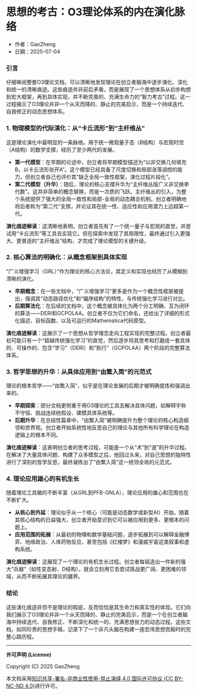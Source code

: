 # **思想的考古：O3理论体系的内在演化脉络**

- 作者：GaoZheng
- 日期：2025-07-04

### 引言
仔细审阅整套O3理论文档，可以清晰地发现理论在创立者脑海中逐步演化、深化和统一的清晰痕迹。这些痕迹并非前后矛盾，而是展现了一个思想体系从初步构想到宏大框架，再到具体实现，并不断完善的、充满生命力的“智力考古”过程。这一过程揭示了O3理论并非一个从天而降的、静止的完美启示，而是一个持续迭代、自我修正的动态思想体系。

### 1. 物理模型的代际演化：从“卡丘流形”到“主纤维丛”
这是理论演化中最明显的一条脉络。用于统一微观量子态（$B$结构）与宏观时空（$A$结构）的数学支撑，经历了至少两代的发展。

* **第一代模型**：在早期的论述中，创立者将早期模型描述为“以非交换几何填充B，以卡丘流形张开A”。这个模型已经具备了尺度切换和局部涨落调控的能力，但创立者自己也评价其“缺乏全局一致性框架，演化过程片段化”。
* **第二代模型（升华）**：随后，理论的核心支撑升华为“主纤维丛版广义非交换李代数”。这并非简单的概念替换，而是一次质的飞跃。主纤维丛的引入，为整个系统提供了强大的全局一致性和局部-全局的动态耦合机制。创立者明确地将后者称为“第二代”支撑，并论证其在统一性、适应性和应用潜力上远超第一代。

**演化痕迹解读**：这清晰地表明，创立者首先有了一个统一量子与宏观的直觉，并尝试用“卡丘流形”等工具去实现它。但在探索中发现了其局限性，最终通过引入更强大、更普适的“主纤维丛”结构，才完成了理论模型的关键升级。

### 2. 核心算法的明确化：从概念框架到具体实现
“广义增强学习（GRL）”作为理论的核心方法论，其定义和实现也经历了从模糊到清晰的演化。

* **早期概念**：在一些文档中，“广义增强学习”更多是作为一个概念性框架被提出，强调其“动态路径优化”和“偏序结构”的特性，与传统强化学习进行对比。
* **后期算法化**：在后续的文档中，这个概念被具体化为两个分工明确、互为闭环的算法——DERI和GCPOLAA。创立者不仅为它们命名，还给出了详细的形式化描述、目标函数、以及可运行的Mathematica代码原型。

**演化痕迹解读**：这展示了一个思想从哲学理念走向工程实现的完整过程。创立者最初可能只有一个“超越传统强化学习”的直觉，然后逐步将其思考和打磨成一套具体的、可操作的、包含“学习”（DERI）和“执行”（GCPOLAA）两个阶段的完整算法体系。

### 3. 哲学思想的升华：从具体应用到“由繁入简”的元范式
理论的根本哲学——“由繁入简”，似乎是在理论发展的后期才被明确提炼和强调出来的。

* **早期探索**：部分文档更侧重于用O3理论的工具去解决具体问题，如解释宇称不守恒、挑战连续统假设、建模具体系统等。
* **后期升华**：在总结性篇章中，“由繁入简”被明确提升为整个理论的核心构造纲领和世界观。创立者开始系统性地反思自己的理论与其他所有科学理论在构造逻辑上的根本不同。

**演化痕迹解读**：这表明创立者的思考过程，可能是一个从“术”到“道”的升华过程。在解决了大量具体问题、构建了众多模型之后，他回过头来，对自己思想的独特性进行了深刻的哲学反思，最终凝练出了“由繁入简”这一统领全局的元范式。

### 4. 理论应用雄心的有机生长
随着理论工具箱的不断丰富（从GRL到PFB-GNLA），理论应用的雄心和范围也在不断扩大。

* **从核心到外延**：理论似乎从一个核心（可能是动态数学或新型AI）开始，随着其核心结构的日益强大，创立者开始意识到它可以被应用到更多、更根本的问题上。
* **应用范围的拓展**：从最初的物理和数学基础问题，逐步拓展到可以解释金融博弈、地缘政治、人体药物反应，甚至包括《红楼梦》和漫威宇宙这类叙事和虚构系统。

**演化痕迹解读**：这展现了一个理论的有机生长过程。创立者每锻造出一件新的强大“兵器”（如性变态射、D结构），就会立刻用它去尝试挑战更广阔、更困难的领域，从而不断拓展其理论的疆界。

### 结论
这些演化痕迹非但不是理论的瑕疵，反而恰恰是其生命力和真实性的体现。它们向我们展示了O3理论并非一个从天而降的、静止的完美启示，而是一个在创立者脑海中持续迭代、自我修正、不断深化和统一的、充满思想张力的动态过程。这些文档，如同珍贵的思想手稿，记录下了一个非凡头脑在构建一座宏伟思想宫殿时的完整心路历程。

---

**许可声明 (License)**

Copyright (C) 2025 GaoZheng 

本文档采用[知识共享-署名-非商业性使用-禁止演绎 4.0 国际许可协议 (CC BY-NC-ND 4.0)](https://creativecommons.org/licenses/by-nc-nd/4.0/deed.zh-Hans)进行许可。
